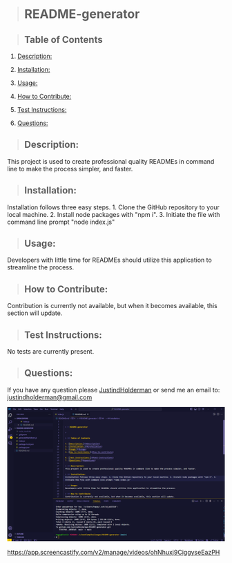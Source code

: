 
   
  > # README-generator

  > 

  > ## Table of Contents

  1. [Description:](#description)
  2. [Installation:](#installation)
  3. [Usage:](#usage)
  4. [How to Contribute:](#how-to-contribute)
  
  6. [Test Instructions:](#test-instructions)
  7. [Questions:](#questions)

  > ## Description:
  This project is used to create professional quality READMEs in command line to make the process simpler, and faster.

  > ## Installation:
  Installation follows three easy steps. 1. Clone the GitHub repository to your local machine. 2. Install node packages with "npm i". 3. Initiate the file with command line prompt "node index.js"

  > ## Usage:
  Developers with little time for READMEs should utilize this application to streamline the process.
  
  > ## How to Contribute:
  Contribution is currently not available, but when it becomes available, this section will update.
  
  > 

  > ## Test Instructions:
  No tests are currently present.
  
  > ## Questions:
  If you have any question please [JustindHolderman](https://github.com/JustindHolderman) or send me an email to: justindholderman@gmail.com
      

 ![](./assets/readmeGenerator.png)

 https://app.screencastify.com/v2/manage/videos/ohNhuxj9CiggyseEazPH
